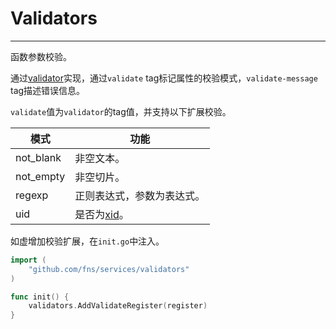 # Validators

--- 

函数参数校验。

通过[validator](https://github.com/go-playground/validator)实现，通过`validate` tag标记属性的校验模式，`validate-message` tag描述错误信息。

`validate`值为`validator`的tag值，并支持以下扩展校验。

| 模式        | 功能                                   |
|-----------|--------------------------------------|
| not_blank | 非空文本。                                |
| not_empty | 非空切片。                                |
| regexp    | 正则表达式，参数为表达式。                        |
| uid       | 是否为[xid](https://github.com/rs/xid)。 |

如虚增加校验扩展，在`init.go`中注入。
```go
import (
	"github.com/fns/services/validators"
)

func init() {
    validators.AddValidateRegister(register) 
}
```